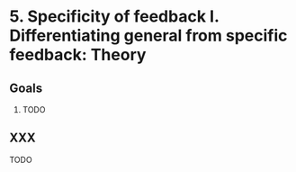 # 5. Specificity of feedback I. Differentiating general from specific feedback: Theory

## Goals

1. TODO

## XXX

TODO
